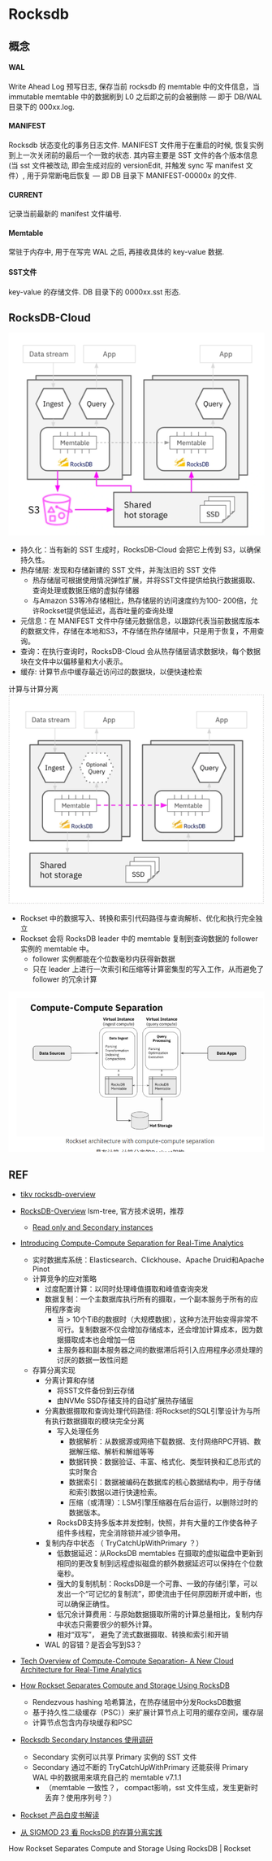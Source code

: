 # Rocksdb

## 概念

#### WAL
Write Ahead Log 预写日志, 保存当前 rocksdb 的 memtable 中的文件信息，当 immutable memtable 中的数据刷到 L0 之后即之前的会被删除 — 即于 DB/WAL 目录下的 000xx.log.

#### MANIFEST
Rocksdb 状态变化的事务日志文件. MANIFEST 文件用于在重启的时候, 恢复实例到上一次关闭前的最后一个一致的状态. 其内容主要是 SST 文件的各个版本信息 (当 sst 文件被改动, 即会生成对应的 versionEdit, 并触发 sync 写 manifest 文件）, 用于异常断电后恢复 — 即 DB 目录下 MANIFEST-00000x 的文件.

#### CURRENT
记录当前最新的 manifest 文件编号.

#### Memtable
常驻于内存中, 用于在写完 WAL 之后, 再接收具体的 key-value 数据. 

#### SST文件
key-value 的存储文件. DB 目录下的 0000xx.sst 形态.




## RocksDB-Cloud

![](./images/rockset-rocksdb-cloud.webp)

- 持久化：当有新的 SST 生成时，RocksDB-Cloud 会把它上传到 S3，以确保持久性。
- 热存储层: 发现和存储新建的 SST 文件，并淘汰旧的 SST 文件
    - 热存储层可根据使用情况弹性扩展，并将SST文件提供给执行数据摄取、查询处理或数据压缩的虚拟存储器
    - 与Amazon S3等冷存储相比，热存储层的访问速度约为100- 200倍，允许Rockset提供低延迟，高吞吐量的查询处理
- 元信息：在 MANIFEST 文件中存储元数据信息，以跟踪代表当前数据库版本的数据文件，存储在本地和S3，不存储在热存储层中，只是用于恢复，不用查询。
- 查询：在执行查询时，RocksDB-Cloud 会从热存储层请求数据块，每个数据块在文件中以偏移量和大小表示。
- 缓存: 计算节点中缓存最近访问过的数据块，以便快速检索


计算与计算分离
![](./images/rockset-compute-compute.webp)

- Rockset 中的数据写入、转换和索引代码路径与查询解析、优化和执行完全独立
- Rockset 会将 RocksDB leader 中的 memtable 复制到查询数据的 follower 实例的 memtable 中。
    - follower 实例都能在个位数毫秒内获得新数据
    - 只在 leader 上进行一次索引和压缩等计算密集型的写入工作，从而避免了 follower 的冗余计算


![计算-计算分离的Rockset架构](./images/2024-08-09_18-04.png)


## REF

- [tikv rocksdb-overview](https://docs.pingcap.com/zh/tidb/stable/rocksdb-overview)
- [RocksDB-Overview](https://github.com/facebook/rocksdb/wiki/RocksDB-Overview) lsm-tree, 官方技术说明，推荐
    - [Read only and Secondary instances](https://github.com/facebook/rocksdb/wiki/Read-only-and-Secondary-instances)
- [Introducing Compute-Compute Separation for Real-Time Analytics](https://rockset.com/blog/introducing-compute-compute-separation/)
    - 实时数据库系统：Elasticsearch、Clickhouse、Apache Druid和Apache Pinot
    - 计算竞争的应对策略
        - 过度配置计算：以同时处理峰值摄取和峰值查询突发
        - 数据复制：一个主数据库执行所有的摄取，一个副本服务于所有的应用程序查询
            - 当 > 10个TiB的数据时（大规模数据），这种方法开始变得非常不可行。复制数据不仅会增加存储成本，还会增加计算成本，因为数据摄取成本也会增加一倍
            - 主服务器和副本服务器之间的数据滞后将引入应用程序必须处理的讨厌的数据一致性问题
    - 存算分离实现
        - 分离计算和存储
            - 将SST文件备份到云存储
            - 由NVMe SSD存储支持的自动扩展热存储层
        - 分离数据摄取和查询处理代码路径: 将Rockset的SQL引擎设计为与所有执行数据摄取的模块完全分离
            - 写入处理任务
                - 数据解析：从数据源或网络下载数据、支付网络RPC开销、数据解压缩、解析和解组等等
                - 数据转换：数据验证、丰富、格式化、类型转换和汇总形式的实时聚合
                - 数据索引：数据被编码在数据库的核心数据结构中，用于存储和索引数据以进行快速检索。
                - 压缩（或清理）：LSM引擎压缩器在后台运行，以删除过时的数据版本。
            - RocksDB支持多版本并发控制，快照，并有大量的工作使各种子组件多线程，完全消除锁并减少锁争用。
        - 复制内存中状态 （ TryCatchUpWithPrimary ？）
            - 低数据延迟：从RocksDB memtables 在摄取的虚拟磁盘中更新到相同的更改复制到远程虚拟磁盘的额外数据延迟可以保持在个位数毫秒。
            - 强大的复制机制：RocksDB是一个可靠、一致的存储引擎，可以发出一个“可记忆的复制流”，即使流由于任何原因断开或中断，也可以确保正确性。
            - 低冗余计算费用：与原始数据摄取所需的计算总量相比，复制内存中状态只需要很少的额外计算。
            - 相对“双写”， 避免了流式数据摄取、转换和索引和开销
        - WAL 的容错？是否会写到S3？        

- [Tech Overview of Compute-Compute Separation- A New Cloud Architecture for Real-Time Analytics](https://rockset.com/blog/tech-overview-compute-compute-separation/)

- [How Rockset Separates Compute and Storage Using RocksDB](https://rockset.com/blog/separate-compute-storage-rocksdb/)

    - Rendezvous hashing  哈希算法，在热存储层中分发RocksDB数据
    - 基于持久性二级缓存（PSC））来扩展计算节点上可用的缓存空间，缓存层
    - 计算节点包含内存块缓存和PSC

- [Rocksdb Secondary Instances 使用调研](https://juejin.cn/post/7299668106132619316)
    - Secondary 实例可以共享 Primary 实例的 SST 文件
    -  Secondary 通过不断的 TryCatchUpWithPrimary 还能获得 Primary WAL 中的数据用来填充自己的 memtable  v7.1.1 
        - （memtable 一致性？， compact影响，sst 文件生成，发生更新时丢弃？使用序列号？） 

- [Rockset 产品白皮书解读](https://liujiacai.net/blog/2024/03/03/rockset-intro/)

    

- [从 SIGMOD 23 看 RocksDB 的存算分离实践](https://blog.csdn.net/weixin_43778179/article/details/134281246)


How Rockset Separates Compute and Storage Using RocksDB | Rockset